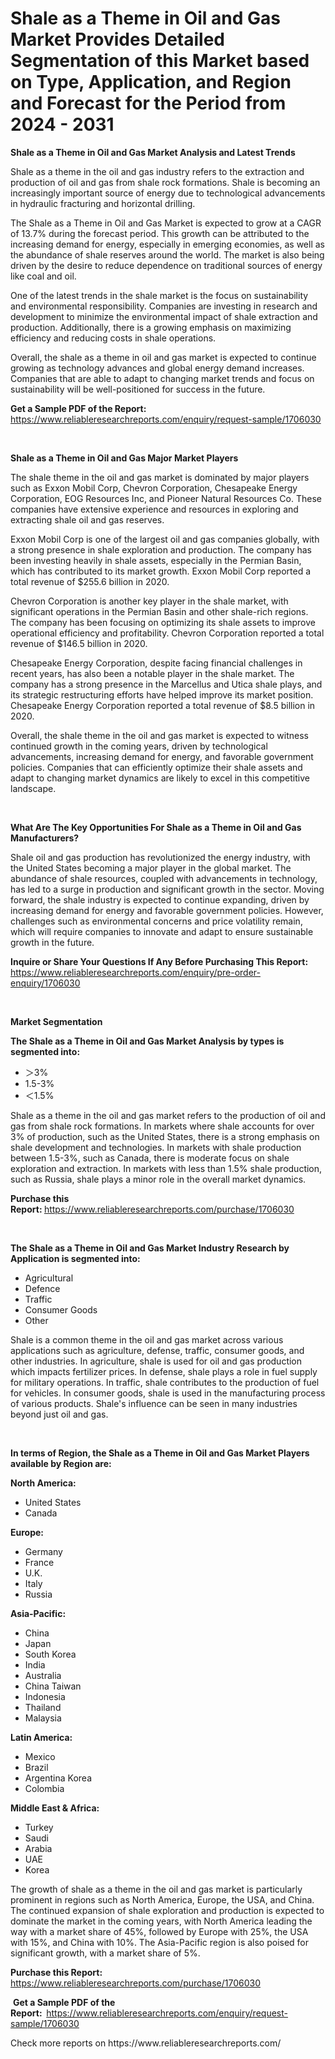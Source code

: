 <p><h1>Shale as a Theme in Oil and Gas Market Provides Detailed Segmentation of this Market based on Type, Application, and Region and Forecast for the Period from 2024 - 2031</h1></p><p><strong>Shale as a Theme in Oil and Gas Market Analysis and Latest Trends</strong></p>
<p><p>Shale as a theme in the oil and gas industry refers to the extraction and production of oil and gas from shale rock formations. Shale is becoming an increasingly important source of energy due to technological advancements in hydraulic fracturing and horizontal drilling.</p><p>The Shale as a Theme in Oil and Gas Market is expected to grow at a CAGR of 13.7% during the forecast period. This growth can be attributed to the increasing demand for energy, especially in emerging economies, as well as the abundance of shale reserves around the world. The market is also being driven by the desire to reduce dependence on traditional sources of energy like coal and oil.</p><p>One of the latest trends in the shale market is the focus on sustainability and environmental responsibility. Companies are investing in research and development to minimize the environmental impact of shale extraction and production. Additionally, there is a growing emphasis on maximizing efficiency and reducing costs in shale operations.</p><p>Overall, the shale as a theme in oil and gas market is expected to continue growing as technology advances and global energy demand increases. Companies that are able to adapt to changing market trends and focus on sustainability will be well-positioned for success in the future.</p></p>
<p><strong>Get a Sample PDF of the Report:&nbsp;</strong> <a href="https://www.reliableresearchreports.com/enquiry/request-sample/1706030">https://www.reliableresearchreports.com/enquiry/request-sample/1706030</a></p>
<p>&nbsp;</p>
<p><strong>Shale as a Theme in Oil and Gas Major Market Players</strong></p>
<p><p>The shale theme in the oil and gas market is dominated by major players such as Exxon Mobil Corp, Chevron Corporation, Chesapeake Energy Corporation, EOG Resources Inc, and Pioneer Natural Resources Co. These companies have extensive experience and resources in exploring and extracting shale oil and gas reserves.</p><p>Exxon Mobil Corp is one of the largest oil and gas companies globally, with a strong presence in shale exploration and production. The company has been investing heavily in shale assets, especially in the Permian Basin, which has contributed to its market growth. Exxon Mobil Corp reported a total revenue of $255.6 billion in 2020.</p><p>Chevron Corporation is another key player in the shale market, with significant operations in the Permian Basin and other shale-rich regions. The company has been focusing on optimizing its shale assets to improve operational efficiency and profitability. Chevron Corporation reported a total revenue of $146.5 billion in 2020.</p><p>Chesapeake Energy Corporation, despite facing financial challenges in recent years, has also been a notable player in the shale market. The company has a strong presence in the Marcellus and Utica shale plays, and its strategic restructuring efforts have helped improve its market position. Chesapeake Energy Corporation reported a total revenue of $8.5 billion in 2020.</p><p>Overall, the shale theme in the oil and gas market is expected to witness continued growth in the coming years, driven by technological advancements, increasing demand for energy, and favorable government policies. Companies that can efficiently optimize their shale assets and adapt to changing market dynamics are likely to excel in this competitive landscape.</p></p>
<p>&nbsp;</p>
<p><strong>What Are The Key Opportunities For Shale as a Theme in Oil and Gas Manufacturers?</strong></p>
<p><p>Shale oil and gas production has revolutionized the energy industry, with the United States becoming a major player in the global market. The abundance of shale resources, coupled with advancements in technology, has led to a surge in production and significant growth in the sector. Moving forward, the shale industry is expected to continue expanding, driven by increasing demand for energy and favorable government policies. However, challenges such as environmental concerns and price volatility remain, which will require companies to innovate and adapt to ensure sustainable growth in the future.</p></p>
<p><strong>Inquire or Share Your Questions If Any Before Purchasing This Report:</strong> <a href="https://www.reliableresearchreports.com/enquiry/pre-order-enquiry/1706030">https://www.reliableresearchreports.com/enquiry/pre-order-enquiry/1706030</a></p>
<p>&nbsp;</p>
<p><strong>Market Segmentation</strong></p>
<p><strong>The Shale as a Theme in Oil and Gas Market Analysis by types is segmented into:</strong></p>
<p><ul><li>＞3%</li><li>1.5-3%</li><li>＜1.5%</li></ul></p>
<p><p>Shale as a theme in the oil and gas market refers to the production of oil and gas from shale rock formations. In markets where shale accounts for over 3% of production, such as the United States, there is a strong emphasis on shale development and technologies. In markets with shale production between 1.5-3%, such as Canada, there is moderate focus on shale exploration and extraction. In markets with less than 1.5% shale production, such as Russia, shale plays a minor role in the overall market dynamics.</p></p>
<p><strong>Purchase this Report:&nbsp;</strong><a href="https://www.reliableresearchreports.com/purchase/1706030">https://www.reliableresearchreports.com/purchase/1706030</a></p>
<p>&nbsp;</p>
<p><strong>The Shale as a Theme in Oil and Gas Market Industry Research by Application is segmented into:</strong></p>
<p><ul><li>Agricultural</li><li>Defence</li><li>Traffic</li><li>Consumer Goods</li><li>Other</li></ul></p>
<p><p>Shale is a common theme in the oil and gas market across various applications such as agriculture, defense, traffic, consumer goods, and other industries. In agriculture, shale is used for oil and gas production which impacts fertilizer prices. In defense, shale plays a role in fuel supply for military operations. In traffic, shale contributes to the production of fuel for vehicles. In consumer goods, shale is used in the manufacturing process of various products. Shale's influence can be seen in many industries beyond just oil and gas.</p></p>
<p>&nbsp;</p>
<p><strong>In terms of Region, the Shale as a Theme in Oil and Gas Market Players available by Region are:</strong></p>
<p>
    <p> <strong> North America: </strong>
        <ul>
            <li>United States</li>
            <li>Canada</li>
        </ul>
        </p> 
    <p> <strong> Europe: </strong>
        <ul>
            <li>Germany</li>
            <li>France</li>
            <li>U.K.</li>
            <li>Italy</li>
            <li>Russia</li>
        </ul>
        </p> 
    <p> <strong> Asia-Pacific: </strong>
        <ul>
            <li>China</li>
            <li>Japan</li>
            <li>South Korea</li>
            <li>India</li>
            <li>Australia</li>
            <li>China Taiwan</li>
            <li>Indonesia</li>
            <li>Thailand</li>
            <li>Malaysia</li>
        </ul>
        </p> 
    <p> <strong> Latin America: </strong>
        <ul>
            <li>Mexico</li>
            <li>Brazil</li>
            <li>Argentina Korea</li>
            <li>Colombia</li>
        </ul>
        </p> 
    <p> <strong> Middle East & Africa: </strong>
        <ul>
            <li>Turkey</li>
            <li>Saudi</li>
            <li>Arabia</li>
            <li>UAE</li>
            <li>Korea</li>
        </ul>
    </p>
    </p>
<p><p>The growth of shale as a theme in the oil and gas market is particularly prominent in regions such as North America, Europe, the USA, and China. The continued expansion of shale exploration and production is expected to dominate the market in the coming years, with North America leading the way with a market share of 45%, followed by Europe with 25%, the USA with 15%, and China with 10%. The Asia-Pacific region is also poised for significant growth, with a market share of 5%.</p></p>
<p><strong>Purchase this Report: </strong><a href="https://www.reliableresearchreports.com/purchase/1706030">https://www.reliableresearchreports.com/purchase/1706030</a></p>
<p>&nbsp;<strong>Get a Sample PDF of the Report:&nbsp;&nbsp;</strong><a href="https://www.reliableresearchreports.com/enquiry/request-sample/1706030">https://www.reliableresearchreports.com/enquiry/request-sample/1706030</a></p>
<p><strong></strong></p>
<p>Check more reports on https://www.reliableresearchreports.com/</p>